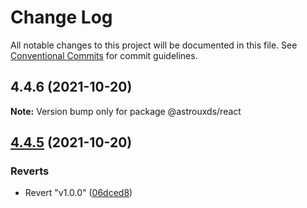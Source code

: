 # Change Log

All notable changes to this project will be documented in this file.
See [Conventional Commits](https://conventionalcommits.org) for commit guidelines.

## 4.4.6 (2021-10-20)

**Note:** Version bump only for package @astrouxds/react

## [4.4.5](https://github.com/RocketCommunicationsInc/astro/compare/v1.0.0...v4.4.5) (2021-10-20)

### Reverts

- Revert "v1.0.0" ([06dced8](https://github.com/RocketCommunicationsInc/astro/commit/06dced8207a425c9d778cf6bb6fedd6c96aadbb7))

